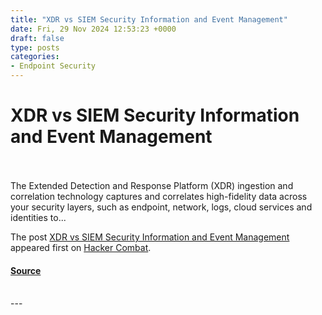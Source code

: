 ```yaml
---
title: "XDR vs SIEM Security Information and Event Management"
date: Fri, 29 Nov 2024 12:53:23 +0000
draft: false
type: posts
categories: 
- Endpoint Security
---
```

# XDR vs SIEM Security Information and Event Management

<br/>

<br/>
The Extended Detection and Response Platform (XDR) ingestion and correlation technology captures and correlates high-fidelity data across your security layers, such as endpoint, network, logs, cloud services and identities to...

The post [XDR vs SIEM Security Information and Event Management](https://www.hackercombat.com/xdr-vs-siem/) appeared first on [Hacker Combat](https://www.hackercombat.com).

#### [Source](https://www.hackercombat.com/xdr-vs-siem/)

<br/>
---
